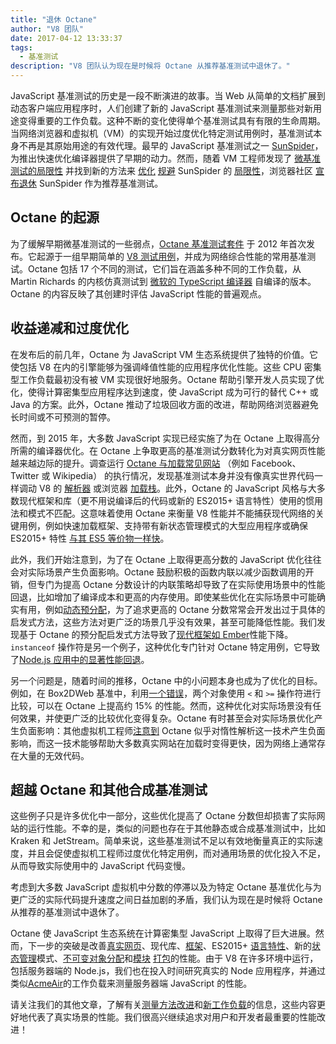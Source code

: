 ```yaml
---
title: "退休 Octane"
author: "V8 团队"
date: 2017-04-12 13:33:37
tags:
  - 基准测试
description: "V8 团队认为现在是时候将 Octane 从推荐基准测试中退休了。"
---
```

JavaScript 基准测试的历史是一段不断演进的故事。当 Web 从简单的文档扩展到动态客户端应用程序时，人们创建了新的 JavaScript 基准测试来测量那些对新用途变得重要的工作负载。这种不断的变化使得单个基准测试具有有限的生命周期。当网络浏览器和虚拟机（VM）的实现开始过度优化特定测试用例时，基准测试本身不再是其原始用途的有效代理。最早的 JavaScript 基准测试之一 [SunSpider](https://webkit.org/perf/sunspider/sunspider.html)，为推出快速优化编译器提供了早期的动力。然而，随着 VM 工程师发现了 [微基准测试的局限性](https://blog.mozilla.org/nnethercote/2014/06/16/a-browser-benchmarking-manifesto/) 并找到新的方法来 [优化](https://benediktmeurer.de/2016/12/16/the-truth-about-traditional-javascript-benchmarks/#the-notorious-sunspider-examples) [规避](https://bugzilla.mozilla.org/show_bug.cgi?id=787601) SunSpider 的 [局限性](https://bugs.webkit.org/show_bug.cgi?id=63864)，浏览器社区 [宣布退休](https://trac.webkit.org/changeset/187526/webkit) SunSpider 作为推荐基准测试。

<!--截断-->
## Octane 的起源

为了缓解早期微基准测试的一些弱点，[Octane 基准测试套件](https://developers.google.com/octane/) 于 2012 年首次发布。它起源于一组早期简单的 [V8 测试用例](http://www.netchain.com/Tools/v8/)，并成为网络综合性能的常用基准测试。Octane 包括 17 个不同的测试，它们旨在涵盖多种不同的工作负载，从 Martin Richards 的内核仿真测试到 [微软的 TypeScript 编译器](http://www.typescriptlang.org/) 自编译的版本。Octane 的内容反映了其创建时评估 JavaScript 性能的普遍观点。

## 收益递减和过度优化

在发布后的前几年，Octane 为 JavaScript VM 生态系统提供了独特的价值。它使包括 V8 在内的引擎能够为强调峰值性能的应用程序优化性能。这些 CPU 密集型工作负载最初没有被 VM 实现很好地服务。Octane 帮助引擎开发人员实现了优化，使得计算密集型应用程序达到速度，使 JavaScript 成为可行的替代 C++ 或 Java 的方案。此外，Octane 推动了垃圾回收方面的改进，帮助网络浏览器避免长时间或不可预测的暂停。

然而，到 2015 年，大多数 JavaScript 实现已经实施了为在 Octane 上取得高分所需的编译器优化。在 Octane 上争取更高的基准测试分数转化为对真实网页性能越来越边际的提升。调查运行 [Octane 与加载常见网站](/blog/real-world-performance) （例如 Facebook、Twitter 或 Wikipedia） 的执行情况，发现基准测试本身并没有像真实世界代码一样调动 V8 的 [解析器](https://medium.com/dev-channel/javascript-start-up-performance-69200f43b201#.7v8b4jylg) 或浏览器 [加载栈](https://medium.com/reloading/toward-sustainable-loading-4760957ee46f#.muk9kzxmb)。此外，Octane 的 JavaScript 风格与大多数现代框架和库（更不用说编译后的代码或新的 ES2015+ 语言特性）使用的惯用法和模式不匹配。这意味着使用 Octane 来衡量 V8 性能并不能捕获现代网络的关键用例，例如快速加载框架、支持带有新状态管理模式的大型应用程序或确保 ES2015+ 特性 [与其 ES5 等价物一样快](/blog/high-performance-es2015)。

此外，我们开始注意到，为了在 Octane 上取得更高分数的 JavaScript 优化往往会对实际场景产生负面影响。Octane 鼓励积极的函数内联以减少函数调用的开销，但专门为提高 Octane 分数设计的内联策略却导致了在实际使用场景中的性能回退，比如增加了编译成本和更高的内存使用。即使某些优化在实际场景中可能确实有用，例如[动态预分配](http://dl.acm.org/citation.cfm?id=2754181)，为了追求更高的 Octane 分数常常会开发出过于具体的启发式方法，这些方法对更广泛的场景几乎没有效果，甚至可能降低性能。我们发现基于 Octane 的预分配启发式方法导致了[现代框架如 Ember](https://bugs.chromium.org/p/v8/issues/detail?id=3665)性能下降。`instanceof` 操作符是另一个例子，这种优化专门针对 Octane 特定用例，它导致了[Node.js 应用中的显著性能回退](https://github.com/nodejs/node/issues/9634)。

另一个问题是，随着时间的推移，Octane 中的小问题本身也成为了优化的目标。例如，在 Box2DWeb 基准中，利用[一个错误](http://crrev.com/1355113002)，两个对象使用 `<` 和 `>=` 操作符进行比较，可以在 Octane 上提高约 15% 的性能。然而，这种优化对实际场景没有任何效果，并使更广泛的比较优化变得复杂。Octane 有时甚至会对实际场景优化产生负面影响：其他虚拟机工程师[注意到](https://bugzilla.mozilla.org/show_bug.cgi?id=1162272) Octane 似乎对惰性解析这一技术产生负面影响，而这一技术能够帮助大多数真实网站在加载时变得更快，因为网络上通常存在大量的无效代码。

## 超越 Octane 和其他合成基准测试

这些例子只是许多优化中一部分，这些优化提高了 Octane 分数但却损害了实际网站的运行性能。不幸的是，类似的问题也存在于其他静态或合成基准测试中，比如 Kraken 和 JetStream。简单来说，这些基准测试不足以有效地衡量真正的实际速度，并且会促使虚拟机工程师过度优化特定用例，而对通用场景的优化投入不足，从而导致实际使用中的 JavaScript 代码变慢。

考虑到大多数 JavaScript 虚拟机中分数的停滞以及为特定 Octane 基准优化与为更广泛的实际代码提升速度之间日益加剧的矛盾，我们认为现在是时候将 Octane 从推荐的基准测试中退休了。

Octane 使 JavaScript 生态系统在计算密集型 JavaScript 上取得了巨大进展。然而，下一步的突破是改善[真实网页](/blog/real-world-performance)、现代库、[框架](http://stateofjs.com/2016/frontend/)、ES2015+ [语言特性](/blog/high-performance-es2015)、新的[状态管理](http://redux.js.org/)模式、[不可变对象分配](https://facebook.github.io/immutable-js/)和[模块](https://webpack.github.io/) [打包](http://browserify.org/)的性能。由于 V8 在许多环境中运行，包括服务器端的 Node.js，我们也在投入时间研究真实的 Node 应用程序，并通过类似[AcmeAir](https://github.com/acmeair/acmeair-nodejs)的工作负载来测量服务器端 JavaScript 的性能。

请关注我们的其他文章，了解有关[测量方法改进](/blog/real-world-performance)和[新工作负载](/blog/optimizing-v8-memory)的信息，这些内容更好地代表了真实场景的性能。我们很高兴继续追求对用户和开发者最重要的性能改进！

